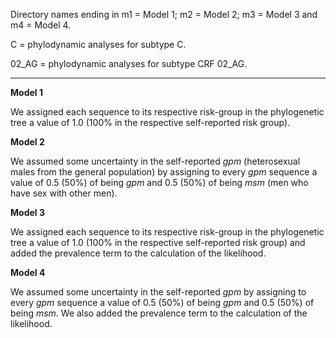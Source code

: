 Directory names ending in m1 = Model 1; m2 = Model 2; m3 = Model 3 and m4 = Model 4.

C = phylodynamic analyses for subtype C.

02_AG = phylodynamic analyses for subtype CRF 02_AG.

---

**Model 1**

We assigned each sequence to its respective risk-group in the phylogenetic tree a value of 1.0 (100% in the respective self-reported risk group).

**Model 2**

We assumed some uncertainty in the self-reported *gpm* (heterosexual males from the general population) by assigning to every *gpm* sequence a value of 0.5 (50%) of being *gpm* and 0.5 (50%) of being *msm* (men who have sex with other men).

**Model 3**

We assigned each sequence to its respective risk-group in the phylogenetic tree a value of 1.0 (100% in the respective self-reported risk group) and added the prevalence term to the calculation of the likelihood.

**Model 4**

We assumed some uncertainty in the self-reported *gpm* by assigning to every *gpm* sequence a value of 0.5 (50%) of being *gpm* and 0.5 (50%) of being *msm*. We also added the prevalence term to the calculation of the likelihood.
